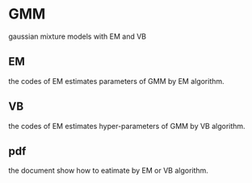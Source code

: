 # GMM
gaussian mixture models with EM and VB

## EM
the codes of EM estimates parameters of GMM by EM algorithm.

## VB
the codes of EM estimates hyper-parameters of GMM by VB algorithm.

## pdf
the document show how to eatimate by EM or VB algorithm.
